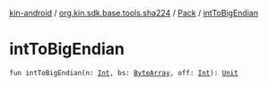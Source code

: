 [kin-android](../../index.md) / [org.kin.sdk.base.tools.sha224](../index.md) / [Pack](index.md) / [intToBigEndian](./int-to-big-endian.md)

# intToBigEndian

`fun intToBigEndian(n: `[`Int`](https://kotlinlang.org/api/latest/jvm/stdlib/kotlin/-int/index.html)`, bs: `[`ByteArray`](https://kotlinlang.org/api/latest/jvm/stdlib/kotlin/-byte-array/index.html)`, off: `[`Int`](https://kotlinlang.org/api/latest/jvm/stdlib/kotlin/-int/index.html)`): `[`Unit`](https://kotlinlang.org/api/latest/jvm/stdlib/kotlin/-unit/index.html)